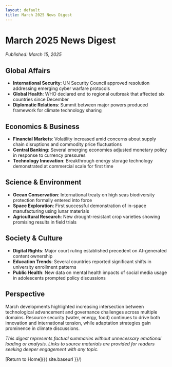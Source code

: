 ```yaml
---
layout: default
title: March 2025 News Digest
---
```


# March 2025 News Digest

*Published: March 15, 2025*

## Global Affairs

- **International Security**: UN Security Council approved resolution addressing emerging cyber warfare protocols
- **Global Health**: WHO declared end to regional outbreak that affected six countries since December
- **Diplomatic Relations**: Summit between major powers produced framework for climate technology sharing

## Economics & Business

- **Financial Markets**: Volatility increased amid concerns about supply chain disruptions and commodity price fluctuations
- **Central Banking**: Several emerging economies adjusted monetary policy in response to currency pressures
- **Technology Innovation**: Breakthrough energy storage technology demonstrated at commercial scale for first time

## Science & Environment

- **Ocean Conservation**: International treaty on high seas biodiversity protection formally entered into force
- **Space Exploration**: First successful demonstration of in-space manufacturing using lunar materials
- **Agricultural Research**: New drought-resistant crop varieties showing promising results in field trials

## Society & Culture

- **Digital Rights**: Major court ruling established precedent on AI-generated content ownership
- **Education Trends**: Several countries reported significant shifts in university enrollment patterns
- **Public Health**: New data on mental health impacts of social media usage in adolescents prompted policy discussions

## Perspective

March developments highlighted increasing intersection between technological advancement and governance challenges across multiple domains. Resource security (water, energy, food) continues to drive both innovation and international tension, while adaptation strategies gain prominence in climate discussions.

*This digest represents factual summaries without unnecessary emotional loading or analysis. Links to source materials are provided for readers seeking deeper engagement with any topic.*

[Return to Home]({{ site.baseurl }}/)